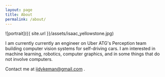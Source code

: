 ```yaml
---
layout: page
title: About
permalink: /about/
---
```



![portrait]({{ site.url }}/assets/isaac_yellowstone.jpg)


I am currently currently an engineer on Uber ATG's Perception team building computer vision systems for self-driving cars.  I am interested in machine learning, robotics, computer graphics, and in some things that do not involve computers.

Contact me at ijdykeman@gmail.com .
